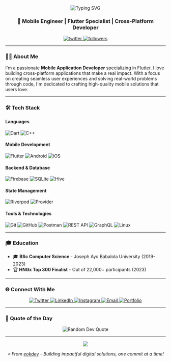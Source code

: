<div align="center">
  <img src="https://readme-typing-svg.herokuapp.com?font=Fira+Code&size=32&duration=2800&pause=2000&color=00ADD8&center=true&vCenter=true&width=940&lines=Hi+%F0%9F%91%8B%2C+I'm+Emmanuel+Olorunshola;Mobile+Engineer+%7C+Flutter+Developer;Building+Impactful+Digital+Solutions" alt="Typing SVG" />
</div>

<h3 align="center">🚀 Mobile Engineer | Flutter Specialist | Cross-Platform Developer</h3>

<p align="center">
  <a href="https://twitter.com/eokdev" target="_blank">
    <img src="https://img.shields.io/twitter/follow/eokdev?logo=twitter&style=for-the-badge&color=00ADD8&labelColor=1c1917" alt="twitter" />
  </a>
  <a href="https://github.com/eokdev?tab=followers">
    <img alt="followers" title="Follow me on Github" src="https://custom-icon-badges.demolab.com/github/followers/eokdev?color=236ad3&labelColor=1155ba&style=for-the-badge&logo=person-add&label=Follow&logoColor=white"/>
  </a>
</p>

---

### 👨‍💻 About Me

I'm a passionate **Mobile Application Developer** specializing in Flutter. I love building cross-platform applications that make a real impact. With a focus on creating seamless user experiences and solving real-world problems through code, I'm dedicated to crafting high-quality mobile solutions that users love.

---

### 🛠️ Tech Stack

#### Languages
![Dart](https://img.shields.io/badge/Dart-0175C2?style=for-the-badge&logo=dart&logoColor=white)
![C++](https://img.shields.io/badge/C++-00599C?style=for-the-badge&logo=cplusplus&logoColor=white)

#### Mobile Development
![Flutter](https://img.shields.io/badge/Flutter-02569B?style=for-the-badge&logo=flutter&logoColor=white)
![Android](https://img.shields.io/badge/Android-3DDC84?style=for-the-badge&logo=android&logoColor=white)
![iOS](https://img.shields.io/badge/iOS-000000?style=for-the-badge&logo=ios&logoColor=white)

#### Backend & Database
![Firebase](https://img.shields.io/badge/Firebase-FFCA28?style=for-the-badge&logo=firebase&logoColor=black)
![SQLite](https://img.shields.io/badge/SQLite-003B57?style=for-the-badge&logo=sqlite&logoColor=white)
![Hive](https://img.shields.io/badge/Hive-FF6B00?style=for-the-badge&logo=hive&logoColor=white)

#### State Management
![Riverpod](https://img.shields.io/badge/Riverpod-02569B?style=for-the-badge&logo=flutter&logoColor=white)
![Provider](https://img.shields.io/badge/Provider-02569B?style=for-the-badge&logo=flutter&logoColor=white)

#### Tools & Technologies
![Git](https://img.shields.io/badge/Git-F05032?style=for-the-badge&logo=git&logoColor=white)
![GitHub](https://img.shields.io/badge/GitHub-181717?style=for-the-badge&logo=github&logoColor=white)
![Postman](https://img.shields.io/badge/Postman-FF6C37?style=for-the-badge&logo=postman&logoColor=white)
![REST API](https://img.shields.io/badge/REST_API-009688?style=for-the-badge&logo=fastapi&logoColor=white)
![GraphQL](https://img.shields.io/badge/GraphQL-E10098?style=for-the-badge&logo=graphql&logoColor=white)
![Linux](https://img.shields.io/badge/Linux-FCC624?style=for-the-badge&logo=linux&logoColor=black)

---

### 🎓 Education

- 🎓 **BSc Computer Science** - Joseph Ayo Babalola University (2019-2023)
- 🏆 **HNGx Top 300 Finalist** - Out of 22,000+ participants (2023)

---

### 🌐 Connect With Me

<p align="center">
  <a href="https://twitter.com/eokdev" target="_blank">
    <img src="https://img.shields.io/badge/Twitter-1DA1F2?style=for-the-badge&logo=twitter&logoColor=white" alt="Twitter" />
  </a>
  <a href="https://www.linkedin.com/in/emmanuel-olorunshola-965909232" target="_blank">
    <img src="https://img.shields.io/badge/LinkedIn-0A66C2?style=for-the-badge&logo=linkedin&logoColor=white" alt="LinkedIn" />
  </a>
  <a href="https://instagram.com/eokdev" target="_blank">
    <img src="https://img.shields.io/badge/Instagram-E4405F?style=for-the-badge&logo=instagram&logoColor=white" alt="Instagram" />
  </a>
  <a href="mailto:eokdeveloper@gmail.com">
    <img src="https://img.shields.io/badge/Email-D14836?style=for-the-badge&logo=gmail&logoColor=white" alt="Email" />
  </a>
  <a href="https://github.com/eokdev" target="_blank">
    <img src="https://img.shields.io/badge/Portfolio-000000?style=for-the-badge&logo=github&logoColor=white" alt="Portfolio" />
  </a>
</p>

---

### 💭 Quote of the Day

<div align="center">
  <img src="https://quotes-github-readme.vercel.app/api?type=horizontal&theme=tokyonight" alt="Random Dev Quote"/>
</div>

---

<div align="center">
  <img src="https://capsule-render.vercel.app/api?type=waving&color=gradient&height=100&section=footer"/>
</div>

<p align="center">
  <i>⭐️ From <a href="https://github.com/eokdev">eokdev</a> - Building impactful digital solutions, one commit at a time!</i>
</p>
